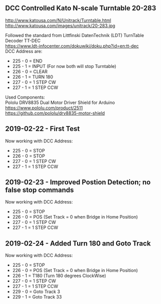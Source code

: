 DCC Controlled Kato N-scale Turntable 20-283<BR>
--------------------------------------------
http://www.katousa.com/N/Unitrack/Turntable.html<BR>
http://www.katousa.com/images/unitrack/20-283.jpg<BR>

Followed the standard from Littfinski DatenTechnik (LDT) TurnTable Decoder TT-DEC<BR>
https://www.ldt-infocenter.com/dokuwiki/doku.php?id=en:tt-dec<BR>
DCC Address are:
* 225 - 0 = END
* 225 - 1 = INPUT (For now both will stop Turntable)
* 226 - 0 = CLEAR
* 226 - 1 = TURN 180
* 227 - 0 = 1 STEP CW
* 227 - 1 = 1 STEP CCW

Used Components:<BR>
Pololu DRV8835 Dual Motor Driver Shield for Arduino<BR>
https://www.pololu.com/product/2511<BR>
https://github.com/pololu/drv8835-motor-shield<BR>

2019-02-22 - First Test
----------
Now working with DCC Address:
* 225 - 0 = STOP
* 226 - 0 = STOP
* 227 - 0 = 1 STEP CW
* 227 - 1 = 1 STEP CCW

2019-02-23 - Improved Postion Detection; no false stop commands
----------
Now working with DCC Address:
* 225 - 0 = STOP
* 226 - 0 = POS (Set Track = 0 when Bridge in Home Position)
* 227 - 0 = 1 STEP CW
* 227 - 1 = 1 STEP CCW

2019-02-24 - Added Turn 180 and Goto Track
----------
Now working with DCC Address:
* 225 - 0 = STOP
* 226 - 0 = POS (Set Track = 0 when Bridge in Home Position)
* 226 - 1 = T180 (Turn 180 degrees ClockWise)
* 227 - 0 = 1 STEP CW
* 227 - 1 = 1 STEP CCW
* 229 - 0 = Goto Track 3
* 229 - 1 = Goto Track 33
